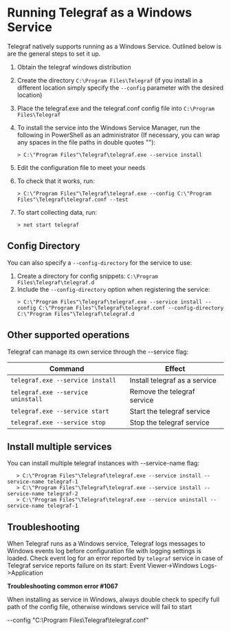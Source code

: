 # Running Telegraf as a Windows Service

Telegraf natively supports running as a Windows Service. Outlined below is are
the general steps to set it up.

1. Obtain the telegraf windows distribution
2. Create the directory `C:\Program Files\Telegraf` (if you install in a different
   location simply specify the `--config` parameter with the desired location)
3. Place the telegraf.exe and the telegraf.conf config file into `C:\Program Files\Telegraf`
4. To install the service into the Windows Service Manager, run the following in PowerShell as an administrator (If necessary, you can wrap any spaces in the file paths in double quotes ""):

   ```
   > C:\"Program Files"\Telegraf\telegraf.exe --service install
   ```

5. Edit the configuration file to meet your needs
6. To check that it works, run:

   ```
   > C:\"Program Files"\Telegraf\telegraf.exe --config C:\"Program Files"\Telegraf\telegraf.conf --test
   ```

7. To start collecting data, run:

   ```
   > net start telegraf
   ```

## Config Directory

You can also specify a `--config-directory` for the service to use:
1. Create a directory for config snippets: `C:\Program Files\Telegraf\telegraf.d`
2. Include the `--config-directory` option when registering the service:
   ```
   > C:\"Program Files"\Telegraf\telegraf.exe --service install --config C:\"Program Files"\Telegraf\telegraf.conf --config-directory C:\"Program Files"\Telegraf\telegraf.d
   ```

## Other supported operations

Telegraf can manage its own service through the --service flag:

| Command                            | Effect                        |
|------------------------------------|-------------------------------|
| `telegraf.exe --service install`   | Install telegraf as a service |
| `telegraf.exe --service uninstall` | Remove the telegraf service   |
| `telegraf.exe --service start`     | Start the telegraf service    |
| `telegraf.exe --service stop`      | Stop the telegraf service     |

## Install multiple services

You can install multiple telegraf instances with --service-name flag:

```
   > C:\"Program Files"\Telegraf\telegraf.exe --service install --service-name telegraf-1
   > C:\"Program Files"\Telegraf\telegraf.exe --service install --service-name telegraf-2
   > C:\"Program Files"\Telegraf\telegraf.exe --service uninstall --service-name telegraf-1
```

## Troubleshooting

When Telegraf runs as a Windows service, Telegraf logs messages to Windows events log before configuration file with logging settings is loaded.
Check event log for an error reported by `telegraf` service in case of Telegraf service reports failure on its start: Event Viewer->Windows Logs->Application 

**Troubleshooting  common error #1067**

When installing as service in Windows, always double check to specify full path of the config file, otherwise windows service will fail to start

 --config "C:\Program Files\Telegraf\telegraf.conf"
